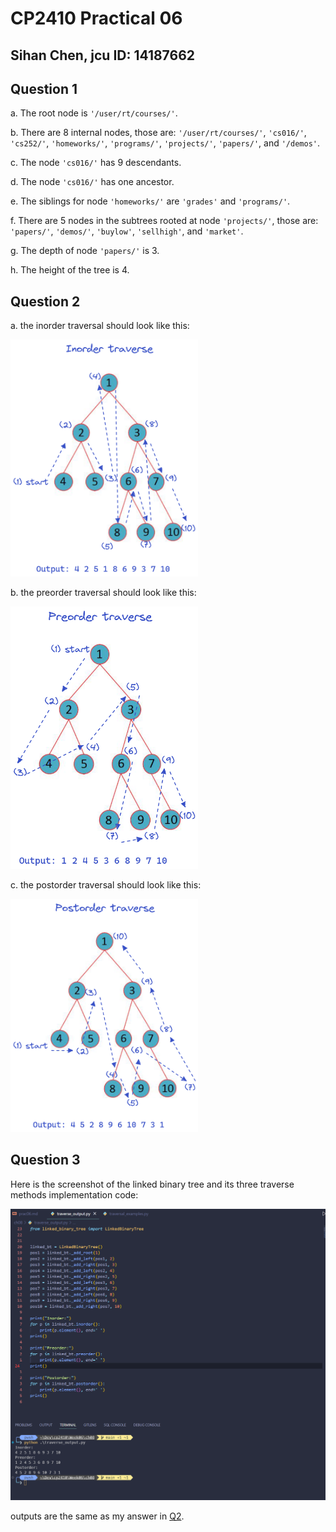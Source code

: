 # CP2410 Practical 06
## Sihan Chen, jcu ID: 14187662

## Question 1
a. The root node is `'/user/rt/courses/'`.

b. There are 8 internal nodes, those are: `'/user/rt/courses/'`, `'cs016/'`, `'cs252/'`, `'homeworks/'`, `'programs/'`, `'projects/'`, `'papers/'`, and `'/demos'`.

c. The node `'cs016/'` has 9 descendants.

d. The node `'cs016/'` has one ancestor.

e. The siblings for node `'homeworks/'` are `'grades'` and `'programs/'`.

f. There are 5 nodes in the subtrees rooted at node `'projects/'`, those are: `'papers/'`, `'demos/'`, `'buylow'`, `'sellhigh'`, and `'market'`.

g. The depth of node `'papers/'` is 3.

h. The height of the tree is 4.

## Question 2
a. the inorder traversal should look like this:

<img src="./images/inorder.png" width="300px" />

<div style="page-break-after: always;"></div>

b. the preorder traversal should look like this:

<img src="./images/preorder.png" width="300px" />

c. the postorder traversal should look like this:

<img src="./images/postorder.png" width="300px" />

<div style="page-break-after: always;"></div>

## Question 3
Here is the screenshot of the linked binary tree and its three traverse methods implementation code:

<img src="./images/q3.png" width='700px' />

outputs are the same as my answer in [Q2](#question-2).
